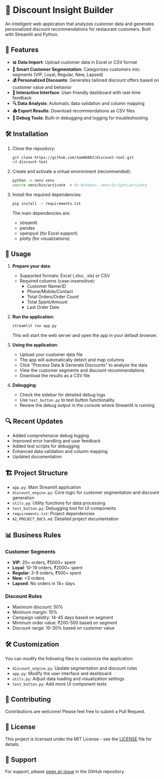 # 🎯 Discount Insight Builder

An intelligent web application that analyzes customer data and generates personalized discount recommendations for restaurant customers. Built with Streamlit and Python.

## 🚀 Features

- **📊 Data Import**: Upload customer data in Excel or CSV format
- **🎯 Smart Customer Segmentation**: Categorizes customers into segments (VIP, Loyal, Regular, New, Lapsed)
- **💰 Personalized Discounts**: Generates tailored discount offers based on customer value and behavior
- **📱 Interactive Interface**: User-friendly dashboard with real-time feedback
- **🔍 Data Analysis**: Automatic data validation and column mapping
- **📥 Export Results**: Download recommendations as CSV files
- **🐛 Debug Tools**: Built-in debugging and logging for troubleshooting

## 🛠️ Installation

1. Clone the repository:
   ```bash
   git clone https://github.com/Sam06002/discount-tool.git
   cd discount-tool
   ```

2. Create and activate a virtual environment (recommended):
   ```bash
   python -m venv venv
   source venv/bin/activate  # On Windows: venv\Scripts\activate
   ```

3. Install the required dependencies:
   ```bash
   pip install -r requirements.txt
   ```
   
   The main dependencies are:
   - streamlit
   - pandas
   - openpyxl (for Excel support)
   - plotly (for visualizations)

## 🚀 Usage

1. **Prepare your data**:
   - Supported formats: Excel (.xlsx, .xls) or CSV
   - Required columns (case-insensitive):
     - Customer Name/ID
     - Phone/Mobile/Contact
     - Total Orders/Order Count
     - Total Spent/Amount
     - Last Order Date

2. **Run the application**:
   ```bash
   streamlit run app.py
   ```
   This will start the web server and open the app in your default browser.

3. **Using the application**:
   - Upload your customer data file
   - The app will automatically detect and map columns
   - Click "Process Data & Generate Discounts" to analyze the data
   - View the customer segments and discount recommendations
   - Download the results as a CSV file

4. **Debugging**:
   - Check the sidebar for detailed debug logs
   - Use `test_button.py` to test button functionality
   - Review the debug output in the console where Streamlit is running

## 🔍 Recent Updates

- Added comprehensive debug logging
- Improved error handling and user feedback
- Added test scripts for debugging
- Enhanced data validation and column mapping
- Updated documentation

## 🏗️ Project Structure

- `app.py`: Main Streamlit application
- `discount_engine.py`: Core logic for customer segmentation and discount generation
- `utils.py`: Utility functions for data processing
- `test_button.py`: Debugging tool for UI components
- `requirements.txt`: Project dependencies
- `AI_PROJECT_DOCS.md`: Detailed project documentation

## 📊 Business Rules

### Customer Segments

- **VIP**: 20+ orders, ₹5000+ spent
- **Loyal**: 10-19 orders, ₹2000+ spent
- **Regular**: 3-9 orders, ₹500+ spent
- **New**: <3 orders
- **Lapsed**: No orders in 14+ days

### Discount Rules

- Maximum discount: 50%
- Minimum margin: 15%
- Campaign validity: 14-45 days based on segment
- Minimum order value: ₹200-500 based on segment
- Discount range: 10-30% based on customer value

## 🛠️ Customization

You can modify the following files to customize the application:

- `discount_engine.py`: Update segmentation and discount rules
- `app.py`: Modify the user interface and dashboard
- `utils.py`: Adjust data loading and visualization settings
- `test_button.py`: Add more UI component tests

## 🤝 Contributing

Contributions are welcome! Please feel free to submit a Pull Request.

## 📄 License

This project is licensed under the MIT License - see the [LICENSE](LICENSE) file for details.

## 💬 Support

For support, please [open an issue](https://github.com/Sam06002/discount-tool/issues) in the GitHub repository.
